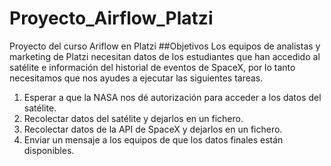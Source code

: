 # Proyecto_Airflow_Platzi
Proyecto del curso Ariflow en Platzi
##Objetivos
Los equipos de analistas y marketing de Platzi necesitan datos de los estudiantes que han accedido al satélite e información del historial de eventos de SpaceX, por lo tanto necesitamos que nos ayudes a ejecutar las siguientes tareas.
1. Esperar a que la NASA nos dé autorización para acceder a los datos del satélite.
2. Recolectar datos del satélite y dejarlos en un fichero.
3. Recolectar datos de la API de SpaceX y dejarlos en un fichero.
4. Enviar un mensaje a los equipos de que los datos finales están disponibles.
